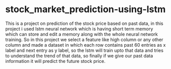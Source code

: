 # stock_market_prediction-using-lstm
This is a project on prediction of the stock price based on past data, in this project i used lstm neural network which is having short term memory which can store and edit a memory along with the whole neural network training. So in this project we select a feature like high column or any other column and made a dataset in which each row contains past 60 entries as x label and next entry as y label, so the lstm will train upto that data and tries to understand the trend of that data, so finally if we give our past data information it will predict the future stock price.
